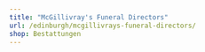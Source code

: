```yaml
---
title: "McGillivray's Funeral Directors"
url: /edinburgh/mcgillivrays-funeral-directors/
shop: Bestattungen
---
```

